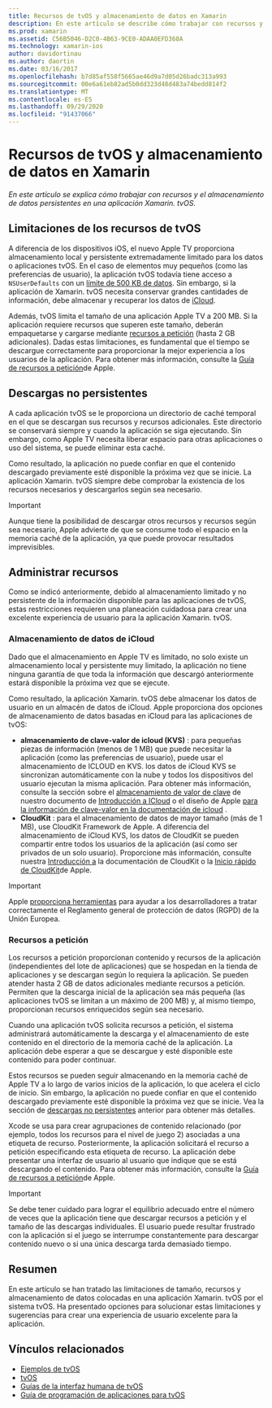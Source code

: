 ```yaml
---
title: Recursos de tvOS y almacenamiento de datos en Xamarin
description: En este artículo se describe cómo trabajar con recursos y el almacenamiento de datos persistentes en una aplicación de tvOS compilada con Xamarin. Describe el almacenamiento de datos de iCloud y los recursos a petición.
ms.prod: xamarin
ms.assetid: C56B5046-D2C0-4B63-9CE0-ADAA0EFD368A
ms.technology: xamarin-ios
author: davidortinau
ms.author: daortin
ms.date: 03/16/2017
ms.openlocfilehash: b7d85af558f5665ae46d9a7d05d26badc313a993
ms.sourcegitcommit: 00e6a61eb82ad5b0dd323d48d483a74bedd814f2
ms.translationtype: MT
ms.contentlocale: es-ES
ms.lasthandoff: 09/29/2020
ms.locfileid: "91437066"
---
```

# <a name="tvos-resources-and-data-storage-in-xamarin"></a>Recursos de tvOS y almacenamiento de datos en Xamarin

_En este artículo se explica cómo trabajar con recursos y el almacenamiento de datos persistentes en una aplicación Xamarin. tvOS._

<a name="tvOS-Resource-Limitations"></a>

## <a name="tvos-resource-limitations"></a>Limitaciones de los recursos de tvOS

A diferencia de los dispositivos iOS, el nuevo Apple TV proporciona almacenamiento local y persistente extremadamente limitado para los datos o aplicaciones tvOS. En el caso de elementos muy pequeños (como las preferencias de usuario), la aplicación tvOS todavía tiene acceso a `NSUserDefaults` con un [límite de 500 KB de datos](https://forums.developer.apple.com/message/50696#50696). Sin embargo, si la aplicación de Xamarin. tvOS necesita conservar grandes cantidades de información, debe almacenar y recuperar los datos de [iCloud](#iCloud-Data-Storage).

Además, tvOS limita el tamaño de una aplicación Apple TV a 200 MB. Si la aplicación requiere recursos que superen este tamaño, deberán empaquetarse y cargarse mediante [recursos a petición](#On-Demand-Resources) (hasta 2 GB adicionales). Dadas estas limitaciones, es fundamental que el tiempo se descargue correctamente para proporcionar la mejor experiencia a los usuarios de la aplicación. Para obtener más información, consulte la [Guía de recursos a petición](https://developer.apple.com/library/prerelease/tvos/documentation/FileManagement/Conceptual/On_Demand_Resources_Guide/index.html#//apple_ref/doc/uid/TP40015083)de Apple.

<a name="Non-Persistent-Downloads"></a>

## <a name="non-persistent-downloads"></a>Descargas no persistentes

A cada aplicación tvOS se le proporciona un directorio de caché temporal en el que se descargan sus recursos y recursos adicionales. Este directorio se conservará siempre y cuando la aplicación se siga ejecutando. Sin embargo, como Apple TV necesita liberar espacio para otras aplicaciones o uso del sistema, se puede eliminar esta caché.

Como resultado, la aplicación no puede confiar en que el contenido descargado previamente esté disponible la próxima vez que se inicie. La aplicación Xamarin. tvOS siempre debe comprobar la existencia de los recursos necesarios y descargarlos según sea necesario.

> [!IMPORTANT]
> Aunque tiene la posibilidad de descargar otros recursos y recursos según sea necesario, Apple advierte de que se consume todo el espacio en la memoria caché de la aplicación, ya que puede provocar resultados imprevisibles.

<a name="Managing-Resources"></a>

## <a name="managing-resources"></a>Administrar recursos

Como se indicó anteriormente, debido al almacenamiento limitado y no persistente de la información disponible para las aplicaciones de tvOS, estas restricciones requieren una planeación cuidadosa para crear una excelente experiencia de usuario para la aplicación Xamarin. tvOS.

<a name="iCloud-Data-Storage"></a>

### <a name="icloud-data-storage"></a>Almacenamiento de datos de iCloud

Dado que el almacenamiento en Apple TV es limitado, no solo existe un almacenamiento local y persistente muy limitado, la aplicación no tiene ninguna garantía de que toda la información que descargó anteriormente estará disponible la próxima vez que se ejecute.

Como resultado, la aplicación Xamarin. tvOS debe almacenar los datos de usuario en un almacén de datos de iCloud. Apple proporciona dos opciones de almacenamiento de datos basadas en iCloud para las aplicaciones de tvOS:

- **almacenamiento de clave-valor de icloud (KVS)** : para pequeñas piezas de información (menos de 1 MB) que puede necesitar la aplicación (como las preferencias de usuario), puede usar el almacenamiento de ICLOUD en KVS. los datos de iCloud KVS se sincronizan automáticamente con la nube y todos los dispositivos del usuario ejecutan la misma aplicación. Para obtener más información, consulte la sección sobre el [almacenamiento de valor de clave](~/ios/data-cloud/introduction-to-icloud.md) de nuestro documento de [Introducción a ICloud](~/ios/data-cloud/introduction-to-icloud.md) o el diseño de Apple [para la información de clave-valor en la documentación de icloud](https://developer.apple.com/library/prerelease/tvos/documentation/General/Conceptual/iCloudDesignGuide/Chapters/DesigningForKey-ValueDataIniCloud.html#//apple_ref/doc/uid/TP40012094-CH7) .
- **CloudKit** : para el almacenamiento de datos de mayor tamaño (más de 1 MB), use CloudKit Framework de Apple. A diferencia del almacenamiento de iCloud KVS, los datos de CloudKit se pueden compartir entre todos los usuarios de la aplicación (así como ser privados de un solo usuario). Proporcione más información, consulte nuestra [Introducción a](~/ios/data-cloud/intro-to-cloudkit.md) la documentación de CloudKit o la [Inicio rápido de CloudKit](https://developer.apple.com/library/prerelease/tvos/documentation/DataManagement/Conceptual/CloudKitQuickStart/Introduction/Introduction.html#//apple_ref/doc/uid/TP40014987)de Apple.

> [!IMPORTANT]
> Apple [proporciona herramientas](https://developer.apple.com/support/allowing-users-to-manage-data/) para ayudar a los desarrolladores a tratar correctamente el Reglamento general de protección de datos (RGPD) de la Unión Europea.

<a name="On-Demand-Resources"></a>

### <a name="on-demand-resources"></a>Recursos a petición

Los recursos a petición proporcionan contenido y recursos de la aplicación (independientes del lote de aplicaciones) que se hospedan en la tienda de aplicaciones y se descargan según lo requiera la aplicación. Se pueden atender hasta 2 GB de datos adicionales mediante recursos a petición. Permiten que la descarga inicial de la aplicación sea más pequeña (las aplicaciones tvOS se limitan a un máximo de 200 MB) y, al mismo tiempo, proporcionan recursos enriquecidos según sea necesario.

Cuando una aplicación tvOS solicita recursos a petición, el sistema administrará automáticamente la descarga y el almacenamiento de este contenido en el directorio de la memoria caché de la aplicación. La aplicación debe esperar a que se descargue y esté disponible este contenido para poder continuar.

Estos recursos se pueden seguir almacenando en la memoria caché de Apple TV a lo largo de varios inicios de la aplicación, lo que acelera el ciclo de inicio. Sin embargo, la aplicación no puede confiar en que el contenido descargado previamente esté disponible la próxima vez que se inicie. Vea la sección de [descargas no persistentes](#Non-Persistent-Downloads) anterior para obtener más detalles.

Xcode se usa para crear agrupaciones de contenido relacionado (por ejemplo, todos los recursos para el nivel de juego 2) asociadas a una etiqueta de recurso. Posteriormente, la aplicación solicitará el recurso a petición especificando esta etiqueta de recurso. La aplicación debe presentar una interfaz de usuario al usuario que indique que se está descargando el contenido. Para obtener más información, consulte la [Guía de recursos a petición](https://developer.apple.com/library/prerelease/tvos/documentation/FileManagement/Conceptual/On_Demand_Resources_Guide/index.html#//apple_ref/doc/uid/TP40015083)de Apple.

> [!IMPORTANT]
> Se debe tener cuidado para lograr el equilibrio adecuado entre el número de veces que la aplicación tiene que descargar recursos a petición y el tamaño de las descargas individuales. El usuario puede resultar frustrado con la aplicación si el juego se interrumpe constantemente para descargar contenido nuevo o si una única descarga tarda demasiado tiempo.

<a name="Summary"></a>

## <a name="summary"></a>Resumen

En este artículo se han tratado las limitaciones de tamaño, recursos y almacenamiento de datos colocadas en una aplicación Xamarin. tvOS por el sistema tvOS. Ha presentado opciones para solucionar estas limitaciones y sugerencias para crear una experiencia de usuario excelente para la aplicación.

## <a name="related-links"></a>Vínculos relacionados

- [Ejemplos de tvOS](/samples/browse/?products=xamarin&term=Xamarin.iOS%2btvOS)
- [tvOS](https://developer.apple.com/tvos/)
- [Guías de la interfaz humana de tvOS](https://developer.apple.com/tvos/human-interface-guidelines/)
- [Guía de programación de aplicaciones para tvOS](https://developer.apple.com/library/prerelease/tvos/documentation/General/Conceptual/AppleTV_PG/)